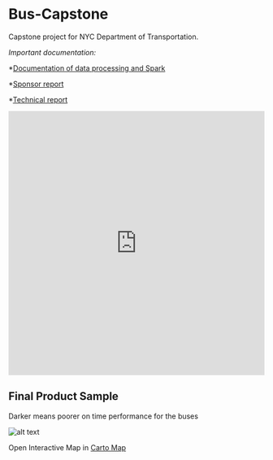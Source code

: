 # Bus-Capstone
Capstone project for NYC Department of Transportation.

*Important documentation:*

*[Documentation of data processing and Spark](https://github.com/sarangof/Bus-Capstone/tree/master/Spark)

*[Sponsor report](https://github.com/sarangof/Bus-Capstone/blob/master/paper/sponsor_report_final.pdf)

*[Technical report](https://github.com/sarangof/Bus-Capstone/blob/master/paper/technical_report.pdf)

<iframe width="100%" height="520" frameborder="0" src="https://saf537.carto.com/viz/c41053fa-5027-11e6-a073-0ecd1babdde5/embed_map" allowfullscreen webkitallowfullscreen mozallowfullscreen oallowfullscreen msallowfullscreen></iframe>


## Final Product Sample
Darker means poorer on time performance for the buses

![alt text](https://github.com/sarangof/Bus-Capstone/blob/master/plots/on_time_performance_stops.png "Sample of on time performance")

Open Interactive Map in [Carto Map](https://saf537.carto.com/viz/c21efdeb-ec45-45f2-b2d3-c47993bb89ff/public_map)
